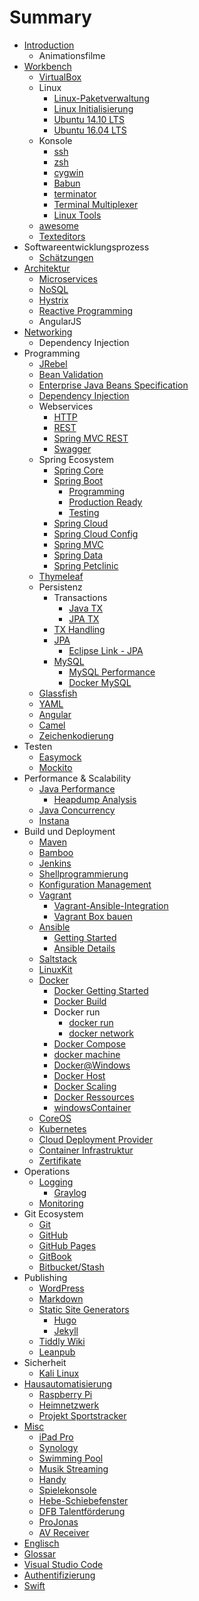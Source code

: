 # Summary

* [Introduction](README.md)
  * Animationsfilme
* [Workbench](workbench.md)
  * [VirtualBox](virtualbox.md)
  * Linux
    * [Linux-Paketverwaltung](linux_paketverwaltung.md)
    * [Linux Initialisierung](linux_initialization.md)
    * [Ubuntu 14.10 LTS](ubuntu_1410_lts.md)
    * [Ubuntu 16.04 LTS](ubuntu_1604_lts.md)
  * Konsole
    * [ssh](ssh.md)
    * [zsh](zsh.md)
    * [cygwin](cygwin.md)
    * [Babun](babun.md)
    * [terminator](terminator.md)
    * [Terminal Multiplexer](terminalMultiplexer.md)
    * [Linux Tools](linux_tools.md)
  * [awesome](awesome.md)
  * [Texteditors](texteditors.md)
* Softwareentwicklungsprozess
  * [Schätzungen](estimations.md)
* [Architektur](architecture.md)
  * [Microservices](microservices.md)
  * [NoSQL](nosql.md)
  * [Hystrix](hystrix.md)
  * [Reactive Programming](reactiveProgramming.md)
  * AngularJS
* [Networking](networking.md)
  * Dependency Injection
* Programming
  * [JRebel](jrebel.md)
  * [Bean Validation](java_beanValidation.md)
  * [Enterprise Java Beans Specification](ejb.md)
  * [Dependency Injection](dependency-injection.md)
  * Webservices
    * [HTTP](http.md)
    * [REST](rest.md)
    * [Spring MVC REST](springMvc_rest.md)
    * [Swagger](swagger.md)
  * Spring Ecosystem
    * [Spring Core](springCore.md)
    * [Spring Boot](springBoot.md)
      * [Programming](springBoot_programming.md)
      * [Production Ready](springBoot_productionReady.md)
      * [Testing](springBoot_testing.md)
    * [Spring Cloud](springCloud.md)
    * [Spring Cloud Config](springCloudConfig.md)
    * [Spring MVC](springMvc.md)
    * [Spring Data](springData.md)
    * [Spring Petclinic](spring_petclinic.md)
  * [Thymeleaf](thymeleaf.md)
  * Persistenz
    * Transactions
      * [Java TX](java_transactions.md)
      * [JPA TX](jpa_txHandling.md)
    * [TX Handling](txHandling.md)
    * [JPA](jpa.md)
      * [Eclipse Link - JPA](jpa_eclipseLink.md)
    * [MySQL](mysql.md)
      * [MySQL Performance](mysql_performance.md)
      * [Docker MySQL](docker_mysql.md)
  * [Glassfish](glassfish.md)
  * [YAML](yaml.md)
  * [Angular](angular.md)
  * [Camel](camel.md)
  * [Zeichenkodierung](characterEncoding.md)
* Testen
  * [Easymock](easymock.md)
  * [Mockito](mockito.md)
* Performance & Scalability
  * [Java Performance](java_performance.md)
    * [Heapdump Analysis](heapdump_analysis.md)
  * [Java Concurrency](java_concurrency.md)
  * [Instana](instana.md)
* Build und Deployment
  * [Maven](maven.md)
  * [Bamboo](bamboo.md)
  * [Jenkins](jenkins.md)
  * [Shellprogrammierung](shellprogramming.md)
  * [Konfiguration Management](configurationManagement.md)
  * [Vagrant](vagrant.md)
    * [Vagrant-Ansible-Integration](vagrant_ansibleIntegration.md)
    * [Vagrant Box bauen](vagrant_buildBox.md)
  * [Ansible](ansible.md)
    * [Getting Started](ansible_gettingStarted.md)
    * [Ansible Details](ansible_details.md)
  * [Saltstack](saltstack.md)
  * [LinuxKit](linuxKit.md)
  * [Docker](docker.md)
    * [Docker Getting Started](docker_gettingStarted.md)
    * [Docker Build](docker_build.md)
    * Docker run
      * [docker run](docker_run.md)
      * [docker network](docker_network.md)
    * [Docker Compose](docker_compose.md)
    * [docker machine](docker_machine.md)
    * [Docker@Windows](docker_windows.md)
    * [Docker Host](docker_host.md)
    * [Docker Scaling](docker_scaling.md)
    * [Docker Ressources](docker_resources.md)
    * [windowsContainer](windowsContainer.md)
  * [CoreOS](coreos.md)
  * [Kubernetes](kubernetes.md)
  * [Cloud Deployment Provider](cloudDeployment_provider.md)
  * [Container Infrastruktur](containerInfrastructure.md)
  * [Zertifikate](certificates.md)
* Operations
  * [Logging](logging.md)
    * [Graylog](graylog.md)
  * [Monitoring](monitoring.md)
* Git Ecosystem
  * [Git](git.md)
  * [GitHub](github.md)
  * [GitHub Pages](githubPages.md)
  * [GitBook](gitbook.md)
  * [Bitbucket/Stash](bitbucket.md)
* Publishing
  * [WordPress](wordpress.md)
  * [Markdown](markdown.md)
  * [Static Site Generators](staticSiteGenerators.md)
    * [Hugo](hugo.md)
    * [Jekyll](jekyll.md)
  * [Tiddly Wiki](tiddlyWiki.md)
  * [Leanpub](leanpub.md)
* Sicherheit
  * [Kali Linux](kaliLinux.md)
* [Hausautomatisierung](homeAutomation.md)
  * [Raspberry Pi](raspberrypi.md)
  * [Heimnetzwerk](heimnetzwerk.md)
  * [Projekt Sportstracker](projekt_sportstracker.md)
* [Misc](misc.md)
  * [iPad Pro](ipadPro.md)
  * [Synology](synology.md)
  * [Swimming Pool](swimmingPool.md)
  * [Musik Streaming](musicstreaming.md)
  * [Handy](handy.md)
  * [Spielekonsole](spielekonsole.md)
  * [Hebe-Schiebefenster](hebe-schiebefenster.md)
  * [DFB Talentförderung](dfb-talentforderung.md)
  * [ProJonas](projonas.md)
  * [AV Receiver](avReceiver.md)
* [Englisch](englisch.md)
* [Glossar](GLOSSARY.md)
* [Visual Studio Code](visualStudioCode.md)
* [Authentifizierung](authentitication.md)
* [Swift](swift.md)

